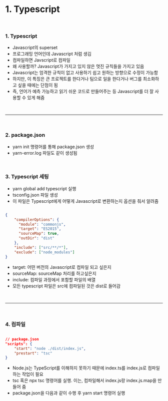 # 1. Typescript

<br>


### 1. Typescript
  - Javascript의 superset
  - 프로그래밍 언어인데 Javascript 처럼 생김
  - 컴파일하면 Javscript로 컴파일
  - 왜 사용할까? Javascript가 가지고 있지 않은 멋진 규칙들을 가지고 있음
  - Javascript는 엄격한 규칙이 없고 사용하기 쉽고 원하는 방향으로 수정이 가능함
  - 하지만, 이 특징은 큰 프로젝트를 한다거나 팀으로 일을 한다거나 버그를 최소화하고 싶을 때에는 단점이 됨
  - 즉, 언어가 예측 가능하고 읽기 쉬운 코드로 만들어주는 등 Javascript를 더 잘 사용할 수 있게 해줌

<br>

*** 

<br>

### 2. package.json
  - yarn init 명령어를 통해 package.json 생성
  - yarn-error.log 파일도 같이 생성됨

<br>

### 3. Typescript 세팅
  - yarn global add typescript 실행
  - tsconfig.json 파일 생성
  - 이 파일은 Typescript에게 어떻게 Javascript로 변환하는지 옵션을 줘서 알려줌

```JSON

{
    "compilerOptions": {
      "module": "commonjs",
      "target": "ES2015",
      "sourceMap": true,
      "outDir": "dist"
    },
    "include": ["src/**/*"],
    "exclude": ["node_modules"]
}

```

  - target: 어떤 버전의 Javascript로 컴파일 되고 싶은지 
  - sourceMap: sourceMap 처리를 하고싶은지 
  - include: 컴파일 과정에서 포함할 파일의 배열
  - 모든 typescript 파일은 src에 컴파일된 것은 dist로 들어감


<br>

*** 

<br>

### 4. 컴파일

```JSON

// package.json
"scripts": {
    "start": "node ./dist/index.js",
    "prestart": "tsc"
}

```

  - Node.js는 TypeScript를 이해하지 못하기 때문에 index.ts를 index.js로 컴파일하는 작업이 필요
  - tsc 혹은 npx tsc 명령어를 실행. 이는, 컴파일해서 index.js랑 index.js.map을 만들어 줌
  - package.json을 다음과 같이 수행 후 yarn start 명령어 실행 

<br>
